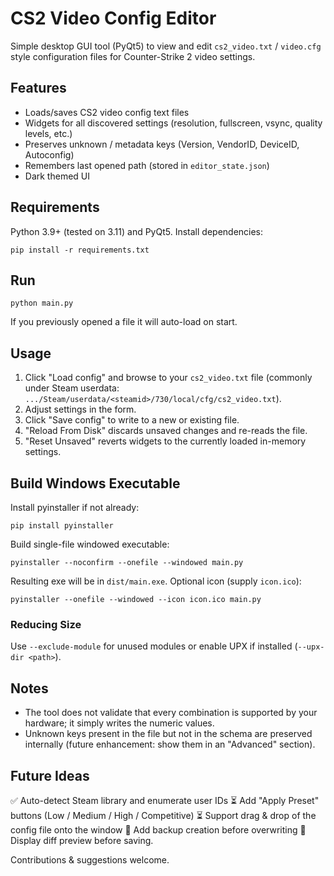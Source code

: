 # CS2 Video Config Editor

Simple desktop GUI tool (PyQt5) to view and edit `cs2_video.txt` / `video.cfg` style configuration files for Counter-Strike 2 video settings.

## Features
- Loads/saves CS2 video config text files
- Widgets for all discovered settings (resolution, fullscreen, vsync, quality levels, etc.)
- Preserves unknown / metadata keys (Version, VendorID, DeviceID, Autoconfig)
- Remembers last opened path (stored in `editor_state.json`)
- Dark themed UI

## Requirements
Python 3.9+ (tested on 3.11) and PyQt5.
Install dependencies:

```
pip install -r requirements.txt
```

## Run
```
python main.py
```
If you previously opened a file it will auto-load on start.

## Usage
1. Click "Load config" and browse to your `cs2_video.txt` file (commonly under Steam userdata: `.../Steam/userdata/<steamid>/730/local/cfg/cs2_video.txt`).
2. Adjust settings in the form.
3. Click "Save config" to write to a new or existing file.
4. "Reload From Disk" discards unsaved changes and re-reads the file.
5. "Reset Unsaved" reverts widgets to the currently loaded in-memory settings.

## Build Windows Executable
Install pyinstaller if not already:
```
pip install pyinstaller
```
Build single-file windowed executable:
```
pyinstaller --noconfirm --onefile --windowed main.py
```
Resulting exe will be in `dist/main.exe`.
Optional icon (supply `icon.ico`):
```
pyinstaller --onefile --windowed --icon icon.ico main.py
```

### Reducing Size
Use `--exclude-module` for unused modules or enable UPX if installed (`--upx-dir <path>`).

## Notes
- The tool does not validate that every combination is supported by your hardware; it simply writes the numeric values.
- Unknown keys present in the file but not in the schema are preserved internally (future enhancement: show them in an "Advanced" section).

## Future Ideas
 ✅ Auto-detect Steam library and enumerate user IDs
 ⏳ Add "Apply Preset" buttons (Low / Medium / High / Competitive)
 ⏳ Support drag & drop of the config file onto the window
 👀 Add backup creation before overwriting
 👀 Display diff preview before saving.

Contributions & suggestions welcome.


